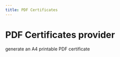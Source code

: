 ```yaml
---
title: PDF Certificates
---
```


# PDF Certificates provider

generate an A4 printable PDF certificate
